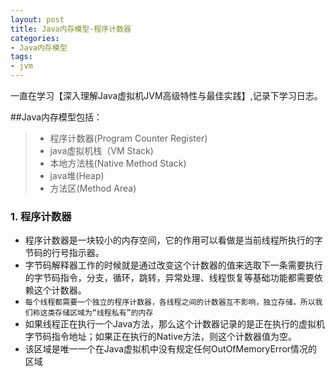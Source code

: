 ```yaml
---
layout: post
title: Java内存模型-程序计数器
categories:
- Java内存模型
tags:
- jvm
---
```

一直在学习【深入理解Java虚拟机JVM高级特性与最佳实践】,记录下学习日志。

##Java内存模型包括：
> * 程序计数器(Program Counter Register)
> * java虚拟机栈（VM Stack)
> * 本地方法栈(Native Method Stack) 
> * java堆(Heap)
> * 方法区(Method Area)

### 1. 程序计数器
* 程序计数器是一块较小的内存空间，它的作用可以看做是当前线程所执行的字节码的行号指示器。
* 字节码解释器工作的时候就是通过改变这个计数器的值来选取下一条需要执行的字节码指令，分支，循环，跳转，异常处理、线程恢复等基础功能都需要依赖这个计数器。
* `每个线程都需要一个独立的程序计数器，各线程之间的计数器互不影响，独立存储，所以我们称这类存储区域为“线程私有”的内存`
* 如果线程正在执行一个Java方法，那么这个计数器记录的是正在执行的虚拟机字节码指令地址；如果正在执行的Native方法，则这个计数器值为空。
* 该区域是唯一一个在Java虚拟机中没有规定任何OutOfMemoryError情况的区域

